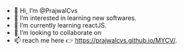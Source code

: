 - 👋 Hi, I’m @PrajwalCvs
- 👀 I’m interested in learning new softwares.
- 🌱 I’m currently learning reactJS.
- 💞️ I’m looking to collaborate on 
- 📫  reach me here 👉 https://prajwalcvs.github.io/MYCV/.

<!---
PrajwalCvs/PrajwalCvs is a ✨ special ✨ repository because its `README.md` (this file) appears on your GitHub profile.
You can click the Preview link to take a look at your changes.
--->
